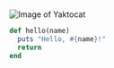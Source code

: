 #
![Image of Yaktocat](https://octodex.github.com/images/yaktocat.png)

``` ruby
def hello(name)
  puts "Hello, #{name}!"
  return
end
```
